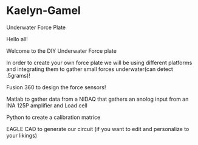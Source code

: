 # Kaelyn-Gamel
Underwater Force Plate 

Hello all! 

Welcome to the DIY Underwater Force plate

In order to create your own force plate we will be using different platforms and integrating them to gather small forces underwater(can detect .5grams)! 

Fusion 360 to design the force sensors!

Matlab to gather data from a NIDAQ that gathers an anolog input from an INA 125P amplifier and Load cell

Python to create a calibration matrice

EAGLE CAD to generate our circuit (if you want to edit and personalize to your likings)


